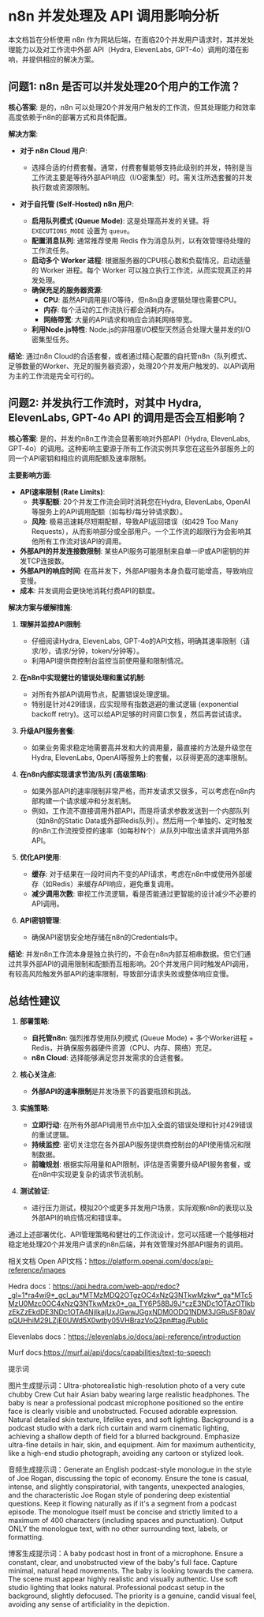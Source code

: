 # n8n 并发处理及 API 调用影响分析

本文档旨在分析使用 n8n 作为网站后端，在面临20个并发用户请求时，其并发处理能力以及对工作流中外部 API（Hydra, ElevenLabs, GPT-4o）调用的潜在影响，并提供相应的解决方案。

## 问题1: n8n 是否可以并发处理20个用户的工作流？

**核心答案**: 是的，n8n 可以处理20个并发用户触发的工作流，但其处理能力和效率高度依赖于n8n的部署方式和具体配置。

**解决方案**:

*   **对于 n8n Cloud 用户**:
    *   选择合适的付费套餐。通常，付费套餐能够支持此级别的并发，特别是当工作流主要是等待外部API响应（I/O密集型）时。需关注所选套餐的并发执行数或资源限制。

*   **对于自托管 (Self-Hosted) n8n 用户**:
    *   **启用队列模式 (Queue Mode)**: 这是处理高并发的关键。将 `EXECUTIONS_MODE` 设置为 `queue`。
    *   **配置消息队列**: 通常推荐使用 Redis 作为消息队列，以有效管理待处理的工作流任务。
    *   **启动多个 Worker 进程**: 根据服务器的CPU核心数和负载情况，启动适量的 Worker 进程。每个 Worker 可以独立执行工作流，从而实现真正的并发处理。
    *   **确保充足的服务器资源**:
        *   **CPU**: 虽然API调用是I/O等待，但n8n自身逻辑处理也需要CPU。
        *   **内存**: 每个活动的工作流执行都会消耗内存。
        *   **网络带宽**: 大量的API请求和响应会消耗网络带宽。
    *   **利用Node.js特性**: Node.js的非阻塞I/O模型天然适合处理大量并发的I/O密集型任务。

**结论**: 通过n8n Cloud的合适套餐，或者通过精心配置的自托管n8n（队列模式、足够数量的Worker、充足的服务器资源），处理20个并发用户触发的、以API调用为主的工作流是完全可行的。

## 问题2: 并发执行工作流时，对其中 Hydra, ElevenLabs, GPT-4o API 的调用是否会互相影响？

**核心答案**: 是的，并发的n8n工作流会显著影响对外部API（Hydra, ElevenLabs, GPT-4o）的调用。这种影响主要源于所有工作流实例共享您在这些外部服务上的同一个API密钥和相应的调用配额及速率限制。

**主要影响方面**:

*   **API速率限制 (Rate Limits)**:
    *   **共享配额**: 20个并发工作流会同时消耗您在Hydra, ElevenLabs, OpenAI等服务上的API调用配额（如每秒/每分钟请求数）。
    *   **风险**: 极易迅速耗尽短期配额，导致API返回错误（如429 Too Many Requests），从而影响部分或全部用户。一个工作流的超限行为会影响其他所有工作流对该API的调用。
*   **外部API的并发连接数限制**: 某些API服务可能限制来自单一IP或API密钥的并发TCP连接数。
*   **外部API的响应时间**: 在高并发下，外部API服务本身负载可能增高，导致响应变慢。
*   **成本**: 并发调用会更快地消耗付费API的额度。

**解决方案与缓解措施**:

1.  **理解并监控API限制**:
    *   仔细阅读Hydra, ElevenLabs, GPT-4o的API文档，明确其速率限制（请求/秒，请求/分钟，token/分钟等）。
    *   利用API提供商控制台监控当前使用量和限制情况。

2.  **在n8n中实现健壮的错误处理和重试机制**:
    *   对所有外部API调用节点，配置错误处理逻辑。
    *   特别是针对429错误，应实现带有指数退避的重试逻辑 (exponential backoff retry)。这可以给API足够的时间窗口恢复，然后再尝试请求。

3.  **升级API服务套餐**:
    *   如果业务需求稳定地需要高并发和大的调用量，最直接的方法是升级您在Hydra, ElevenLabs, OpenAI等服务上的套餐，以获得更高的速率限制。

4.  **在n8n内部实现请求节流/队列 (高级策略)**:
    *   如果外部API的速率限制非常严格，而并发请求又很多，可以考虑在n8n内部构建一个请求缓冲和分发机制。
    *   例如，工作流不直接调用外部API，而是将请求参数发送到一个内部队列（如n8n的Static Data或外部Redis队列）。然后用一个单独的、定时触发的n8n工作流按受控的速率（如每秒N个）从队列中取出请求并调用外部API。

5.  **优化API使用**:
    *   **缓存**: 对于结果在一段时间内不变的API请求，考虑在n8n中或使用外部缓存（如Redis）来缓存API响应，避免重复调用。
    *   **减少调用次数**: 审视工作流逻辑，看是否能通过更智能的设计减少不必要的API调用。

6.  **API密钥管理**:
    *   确保API密钥安全地存储在n8n的Credentials中。

**结论**: 并发n8n工作流本身是独立执行的，不会在n8n内部互相串数据。但它们通过共享外部API的调用限制和配额而互相影响。20个并发用户同时触发API调用，有较高风险触发外部API的速率限制，导致部分请求失败或整体响应变慢。

## 总结性建议

1.  **部署策略**:
    *   **自托管n8n**: 强烈推荐使用队列模式 (Queue Mode) + 多个Worker进程 + Redis，并确保服务器硬件资源（CPU、内存、网络）充足。
    *   **n8n Cloud**: 选择能够满足您并发需求的合适套餐。

2.  **核心关注点**:
    *   **外部API的速率限制**是并发场景下的首要瓶颈和挑战。

3.  **实施策略**:
    *   **立即行动**: 在所有外部API调用节点中加入全面的错误处理和针对429错误的重试逻辑。
    *   **持续监控**: 密切关注您在各外部API服务提供商控制台的API使用情况和限制数据。
    *   **前瞻规划**: 根据实际用量和API限制，评估是否需要升级API服务套餐，或在n8n中实现更复杂的请求节流机制。

4.  **测试验证**:
    *   进行压力测试，模拟20个或更多并发用户场景，实际观察n8n的表现以及外部API的响应情况和错误率。

通过上述部署优化、API管理策略和健壮的工作流设计，您可以搭建一个能够相对稳定地处理20个并发用户请求的n8n后端，并有效管理对外部API服务的调用。

相关文档
Open API文档：https://platform.openai.com/docs/api-reference/images

Hedra docs：https://api.hedra.com/web-app/redoc?_gl=1*ra4wi9*_gcl_au*MTMzMDQ2OTgzOC4xNzQ3NTkwMzkw*_ga*MTc5MzU0Mzc0OC4xNzQ3NTkwMzk0*_ga_TY6P58BJ9J*czE3NDc1OTAzOTIkbzEkZzEkdDE3NDc1OTA4NjIkajUxJGwwJGgxNDM0ODQ1NDM3JGRuSF80aVpQUHhiM29LZjE0UWd5X0wtby05VHBrazVoQ3pn#tag/Public

Elevenlabs docs：https://elevenlabs.io/docs/api-reference/introduction

Murf docs:https://murf.ai/api/docs/capabilities/text-to-speech

提示词

图片生成提示词：Ultra-photorealistic high-resolution photo of a very cute chubby Crew Cut hair Asian baby wearing large realistic headphones. The baby is near a professional podcast microphone positioned so the entire face is clearly visible and unobstructed. Focused adorable expression. Natural detailed skin texture, lifelike eyes, and soft lighting. Background is a podcast studio with a dark rich curtain and warm cinematic lighting, achieving a shallow depth of field for a blurred background. Emphasize ultra-fine details in hair, skin, and equipment. Aim for maximum authenticity, like a high-end studio photograph, avoiding any cartoon or stylized look.

音频生成提示词：Generate an English podcast-style monologue in the style of Joe Rogan, discussing the topic of economy. Ensure the tone is casual, intense, and slightly conspiratorial, with tangents, unexpected analogies, and the characteristic Joe Rogan style of pondering deep existential questions. Keep it flowing naturally as if it's a segment from a podcast episode. The monologue itself must be concise and strictly limited to a maximum of 400 characters (including spaces and punctuation). Output ONLY the monologue text, with no other surrounding text, labels, or formatting.

博客生成提示词：A baby podcast host in front of a microphone. Ensure a constant, clear, and unobstructed view of the baby's full face. Capture minimal, natural head movements. The baby is looking towards the camera. The scene must appear highly realistic and visually authentic. Use soft studio lighting that looks natural. Professional podcast setup in the background, slightly defocused. The priority is a genuine, candid visual feel, avoiding any sense of artificiality in the depiction.
